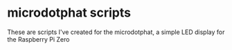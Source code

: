 # microdotphat scripts

These are scripts I've created for the microdotphat, a simple LED display for the Raspberry Pi Zero
